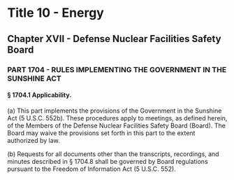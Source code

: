 
# Title 10 - Energy
## Chapter XVII - Defense Nuclear Facilities Safety Board
### PART 1704 - RULES IMPLEMENTING THE GOVERNMENT IN THE SUNSHINE ACT
#### § 1704.1 Applicability.

(a) This part implements the provisions of the Government in the Sunshine Act (5 U.S.C. 552b). These procedures apply to meetings, as defined herein, of the Members of the Defense Nuclear Facilities Safety Board (Board). The Board may waive the provisions set forth in this part to the extent authorized by law.

(b) Requests for all documents other than the transcripts, recordings, and minutes described in § 1704.8 shall be governed by Board regulations pursuant to the Freedom of Information Act (5 U.S.C. 552).
